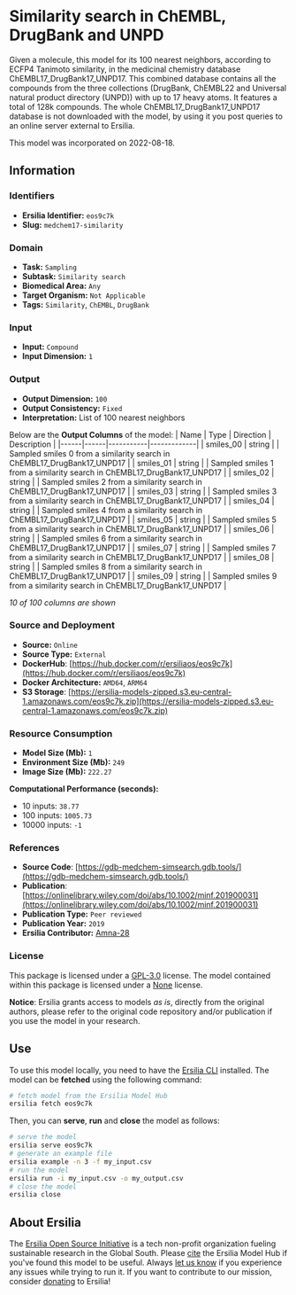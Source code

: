 # Similarity search in ChEMBL, DrugBank and UNPD

Given a molecule, this model for its 100 nearest neighbors, according to ECFP4 Tanimoto similarity, in the medicinal chemistry database ChEMBL17\_DrugBank17\_UNPD17. This combined database contains all the compounds from the three collections (DrugBank, ChEMBL22 and Universal natural product directory (UNPD)) with up to 17 heavy atoms. It features a total of 128k compounds. The whole ChEMBL17\_DrugBank17\_UNPD17 database is not downloaded with the model, by using it you post queries to an online server external to Ersilia.

This model was incorporated on 2022-08-18.

## Information
### Identifiers
- **Ersilia Identifier:** `eos9c7k`
- **Slug:** `medchem17-similarity`

### Domain
- **Task:** `Sampling`
- **Subtask:** `Similarity search`
- **Biomedical Area:** `Any`
- **Target Organism:** `Not Applicable`
- **Tags:** `Similarity`, `ChEMBL`, `DrugBank`

### Input
- **Input:** `Compound`
- **Input Dimension:** `1`

### Output
- **Output Dimension:** `100`
- **Output Consistency:** `Fixed`
- **Interpretation:** List of 100 nearest neighbors

Below are the **Output Columns** of the model:
| Name | Type | Direction | Description |
|------|------|-----------|-------------|
| smiles_00 | string |  | Sampled smiles 0 from a similarity search in ChEMBL17_DrugBank17_UNPD17 |
| smiles_01 | string |  | Sampled smiles 1 from a similarity search in ChEMBL17_DrugBank17_UNPD17 |
| smiles_02 | string |  | Sampled smiles 2 from a similarity search in ChEMBL17_DrugBank17_UNPD17 |
| smiles_03 | string |  | Sampled smiles 3 from a similarity search in ChEMBL17_DrugBank17_UNPD17 |
| smiles_04 | string |  | Sampled smiles 4 from a similarity search in ChEMBL17_DrugBank17_UNPD17 |
| smiles_05 | string |  | Sampled smiles 5 from a similarity search in ChEMBL17_DrugBank17_UNPD17 |
| smiles_06 | string |  | Sampled smiles 6 from a similarity search in ChEMBL17_DrugBank17_UNPD17 |
| smiles_07 | string |  | Sampled smiles 7 from a similarity search in ChEMBL17_DrugBank17_UNPD17 |
| smiles_08 | string |  | Sampled smiles 8 from a similarity search in ChEMBL17_DrugBank17_UNPD17 |
| smiles_09 | string |  | Sampled smiles 9 from a similarity search in ChEMBL17_DrugBank17_UNPD17 |

_10 of 100 columns are shown_
### Source and Deployment
- **Source:** `Online`
- **Source Type:** `External`
- **DockerHub**: [https://hub.docker.com/r/ersiliaos/eos9c7k](https://hub.docker.com/r/ersiliaos/eos9c7k)
- **Docker Architecture:** `AMD64`, `ARM64`
- **S3 Storage**: [https://ersilia-models-zipped.s3.eu-central-1.amazonaws.com/eos9c7k.zip](https://ersilia-models-zipped.s3.eu-central-1.amazonaws.com/eos9c7k.zip)

### Resource Consumption
- **Model Size (Mb):** `1`
- **Environment Size (Mb):** `249`
- **Image Size (Mb):** `222.27`

**Computational Performance (seconds):**
- 10 inputs: `38.77`
- 100 inputs: `1005.73`
- 10000 inputs: `-1`

### References
- **Source Code**: [https://gdb-medchem-simsearch.gdb.tools/](https://gdb-medchem-simsearch.gdb.tools/)
- **Publication**: [https://onlinelibrary.wiley.com/doi/abs/10.1002/minf.201900031](https://onlinelibrary.wiley.com/doi/abs/10.1002/minf.201900031)
- **Publication Type:** `Peer reviewed`
- **Publication Year:** `2019`
- **Ersilia Contributor:** [Amna-28](https://github.com/Amna-28)

### License
This package is licensed under a [GPL-3.0](https://github.com/ersilia-os/ersilia/blob/master/LICENSE) license. The model contained within this package is licensed under a [None](LICENSE) license.

**Notice**: Ersilia grants access to models _as is_, directly from the original authors, please refer to the original code repository and/or publication if you use the model in your research.


## Use
To use this model locally, you need to have the [Ersilia CLI](https://github.com/ersilia-os/ersilia) installed.
The model can be **fetched** using the following command:
```bash
# fetch model from the Ersilia Model Hub
ersilia fetch eos9c7k
```
Then, you can **serve**, **run** and **close** the model as follows:
```bash
# serve the model
ersilia serve eos9c7k
# generate an example file
ersilia example -n 3 -f my_input.csv
# run the model
ersilia run -i my_input.csv -o my_output.csv
# close the model
ersilia close
```

## About Ersilia
The [Ersilia Open Source Initiative](https://ersilia.io) is a tech non-profit organization fueling sustainable research in the Global South.
Please [cite](https://github.com/ersilia-os/ersilia/blob/master/CITATION.cff) the Ersilia Model Hub if you've found this model to be useful. Always [let us know](https://github.com/ersilia-os/ersilia/issues) if you experience any issues while trying to run it.
If you want to contribute to our mission, consider [donating](https://www.ersilia.io/donate) to Ersilia!
